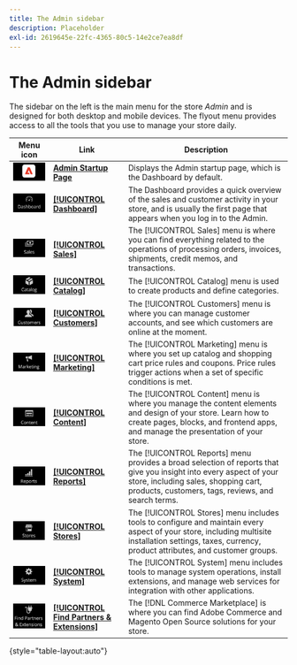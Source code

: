 ```yaml
---
title: The Admin sidebar
description: Placeholder
exl-id: 2619645e-22fc-4365-80c5-14e2ce7ea8df
---
```

# The Admin sidebar

The sidebar on the left is the main menu for the store _Admin_ and is designed for both desktop and mobile devices. The flyout menu provides access to all the tools that you use to manage your store daily.

| Menu icon | Link | Description |
| --------- | ---- | ----------- |
| ![Admin sidebar icon](./assets/icon-admin-sidebar-logo.png) | **[Admin Startup Page](../configuration-reference/advanced/admin.md)** | Displays the Admin startup page, which is the Dashboard by default. |
| ![Dashboard menu](./assets/icon-admin-sidebar-dashboard.png) | **[[!UICONTROL Dashboard]](admin-dashboard.md)** | The Dashboard provides a quick overview of the sales and customer activity in your store, and is usually the first page that appears when you log in to the Admin. |
| ![Sales menu](./assets/icon-admin-sidebar-sales.png) | **[[!UICONTROL Sales]](../stores-purchase/sales-menu.md)** | The [!UICONTROL Sales] menu is where you can find everything related to the operations of processing orders, invoices, shipments, credit memos, and transactions. |
| ![Catalog menu](./assets/icon-admin-sidebar-catalog.png) | **[[!UICONTROL Catalog]](../catalog/catalog-menu.md)** | The [!UICONTROL Catalog] menu is used to create products and define categories. |
| ![Customers menu](./assets/icon-admin-sidebar-customers.png) | **[[!UICONTROL Customers]](../customers/customers-introduction.md)** | The [!UICONTROL Customers] menu is where you can manage customer accounts, and see which customers are online at the moment. |
| ![Marketing menu](./assets/icon-admin-sidebar-marketing.png) | **[[!UICONTROL Marketing]](../merchandising-promotions/marketing-menu.md)** | The [!UICONTROL Marketing] menu is where you set up catalog and shopping cart price rules and coupons. Price rules trigger actions when a set of specific conditions is met. |
| ![Content menu](./assets/icon-admin-sidebar-content.png) | **[[!UICONTROL Content]](../content-design/content-menu.md)** | The [!UICONTROL Content] menu is where you manage the content elements and design of your store. Learn how to create pages, blocks, and frontend apps, and manage the presentation of your store. |
| ![Reports menu](./assets/icon-admin-sidebar-reports.png) | **[[!UICONTROL Reports]](reports-menu.md)** | The [!UICONTROL Reports] menu provides a broad selection of reports that give you insight into every aspect of your store, including sales, shopping cart, products, customers, tags, reviews, and search terms. |
| ![Stores menu](./assets/icon-admin-sidebar-stores.png) | **[[!UICONTROL Stores]](../stores-purchase/stores-menu.md)** | The [!UICONTROL Stores] menu includes tools to configure and maintain every aspect of your store, including multisite installation settings, taxes, currency, product attributes, and customer groups. |
| ![System menu](./assets/icon-admin-sidebar-system.png) | **[[!UICONTROL System]](../systems/system-menu.md)** | The [!UICONTROL System] menu includes tools to manage system operations, install extensions, and manage web services for integration with other applications. |
| ![Find Extensions](./assets/icon-admin-sidebar-extensions.png) | **[[!UICONTROL Find Partners & Extensions]](commerce-marketplace.md)** | The [!DNL Commerce Marketplace] is where you can find Adobe Commerce and Magento Open Source solutions for your store. |

{style="table-layout:auto"}
